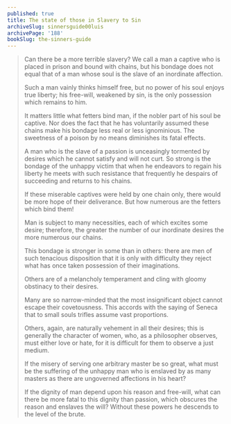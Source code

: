 ```yaml
---
published: true
title: The state of those in Slavery to Sin
archiveSlug: sinnersguide00luis
archivePage: '188'
bookSlug: the-sinners-guide
---
```


> Can there be a more terrible slavery? We call a man a captive who is placed in prison and bound with chains, but his bondage does not equal that of a man whose soul is the slave of an inordinate affection.
> 
> Such a man vainly thinks himself free, but no power of his soul enjoys true liberty; his free-will, weakened by sin, is the only possession which remains to him.
> 
> It matters little what fetters bind man, if the nobler part of his soul be captive. Nor does the fact that he has voluntarily assumed these chains make his bondage less real or less ignominious. The sweetness of a poison by no means diminishes its fatal effects.
>
> A man who is the slave of a passion is unceasingly tormented by desires which he cannot satisfy and will not curt. So strong is the bondage of the unhappy victim that when he endeavors to regain his liberty he meets with such resistance that frequently he despairs of succeeding and returns to his chains.
>
> If these miserable captives were held by one chain only, there would be more hope of their deliverance. But how numerous are the fetters which bind them!
> 
> Man is subject to many necessities, each of which excites some desire; therefore, the greater the number of our inordinate desires the more numerous our chains.
> 
> This bondage is stronger in some than in others: there are men of such tenacious disposition that it is only with difficulty they reject what has once taken possession of their imaginations.
> 
> Others are of a melancholy temperament and cling with gloomy obstinacy to their desires.
> 
> Many are so narrow-minded that the most insignificant object cannot escape their covetousness. This accords with the saying of Seneca that to small souls trifles assume vast proportions.
> 
> Others, again, are naturally vehement in all their desires; this is generally the character of women, who, as a philosopher observes, must either love or hate, for it is difficult for them to observe a just medium.
> 
> If the misery of serving one arbitrary master be so great, what must be the suffering of the unhappy man who is enslaved by as many masters as there are ungoverned affections in his heart?
> 
> If the dignity of man depend upon his reason and free-will, what can there be more fatal to this dignity than passion, which obscures the reason and enslaves the will? Without these powers he descends to the level of the brute.
